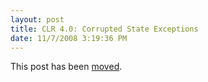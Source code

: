 ```yaml
---
layout: post
title: CLR 4.0: Corrupted State Exceptions
date: 11/7/2008 3:19:36 PM
---
```


This post has been [moved](http://geekswithblogs.net/sdorman/archive/2010/05/03/clr-4.0-corrupted-state-exceptions.aspx).
